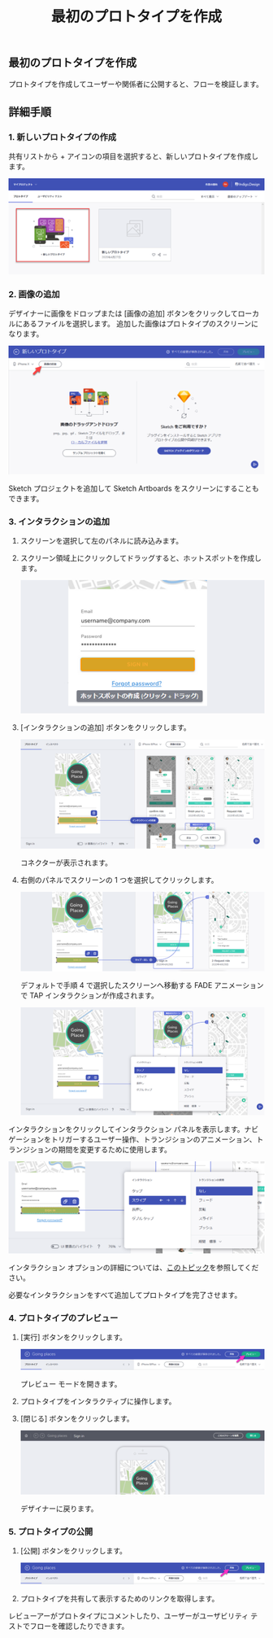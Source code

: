 ﻿---
title: 最初のプロトタイプを作成
_description: 公開した Indigo.Design プロトタイプに対するリアルタイムのコメント機能。
_keywords: UX デザイン, プロトタイプ, コメント
_language: ja
---

## 最初のプロトタイプを作成

プロトタイプを作成してユーザーや関係者に公開すると、フローを検証します。

## 詳細手順

### 1. 新しいプロトタイプの作成

共有リストから + アイコンの項目を選択すると、新しいプロトタイプを作成します。

<img src="../images/Creating_A_Prototype_1.png" srcset="../images/Creating_A_Prototype_1@2x.png 2x" />

<div class="divider--half"></div>

### 2. 画像の追加

デザイナーに画像をドロップまたは [画像の追加] ボタンをクリックしてローカルにあるファイルを選択します。
追加した画像はプロトタイプのスクリーンになります。

<img src="../images/Creating_A_Prototype_2.png" srcset="../images/Creating_A_Prototype_2@2x.png 2x" />

<div class="divider--half"></div>

Sketch プロジェクトを追加して Sketch Artboards をスクリーンにすることもできます。

### 3. インタラクションの追加

1. スクリーンを選択して左のパネルに読み込みます。
2. スクリーン領域上にクリックしてドラッグすると、ホットスポットを作成します。

    <img src="../images/Interaction_Options_Hotspot_Tooltip.png" srcset="../images/Interaction_Options_Hotspot_Tooltip@2x.png 2x" />

    <div class="divider--half"></div>
	
3. [インタラクションの追加] ボタンをクリックします。

    <img src="../images/Creating_A_Prototype_4.png" srcset="../images/Creating_A_Prototype_4@2x.png 2x" />

    <div class="divider--half"></div>

	コネクターが表示されます。
4. 右側のパネルでスクリーンの 1 つを選択してクリックします。

    <img src="../images/Creating_A_Prototype_5.png" srcset="../images/Creating_A_Prototype_5@2x.png 2x" />

    <div class="divider--half"></div>

    デフォルトで手順 4 で選択したスクリーンへ移動する FADE アニメーションで TAP インタラクションが作成されます。

    <img src="../images/Creating_A_Prototype_6.png" srcset="../images/Creating_A_Prototype_6@2x.png 2x" />

    <div class="divider--half"></div>

インタラクションをクリックしてインタラクション パネルを表示します。ナビゲーションをトリガーするユーザー操作、トランジションのアニメーション、トランジションの期間を変更するために使用します。

<img src="../images/Interaction_Options_Interaction_Panel.png" srcset="../images/Interaction_Options_Interaction_Panel@2x.png 2x" />

<div class="divider--half"></div>

インタラクション オプションの詳細については、[このトピック](interaction-options.md)を参照してください。

必要なインタラクションをすべて追加してプロトタイプを完了させます。

### 4. プロトタイプのプレビュー
1. [実行] ボタンをクリックします。

    <img src="../images/Creating_A_Prototype_8.png" srcset="../images/Creating_A_Prototype_8@2x.png 2x" />

    <div class="divider--half"></div>

    プレビュー モードを開きます。
2. プロトタイプをインタラクティブに操作します。
3. [閉じる] ボタンをクリックします。

    <img src="../images/Creating_A_Prototype_9.png" srcset="../images/Creating_A_Prototype_9@2x.png 2x" />

    <div class="divider--half"></div>

    デザイナーに戻ります。

###  5. プロトタイプの公開

1. [公開] ボタンをクリックします。

    <img src="../images/Creating_A_Prototype_10.png" srcset="../images/Creating_A_Prototype_10@2x.png 2x" />

    <div class="divider--half"></div>
2. プロトタイプを共有して表示するためのリンクを取得します。

レビューアーがプロトタイプにコメントしたり、ユーザーがユーザビリティ テストでフローを確認したりできます。
